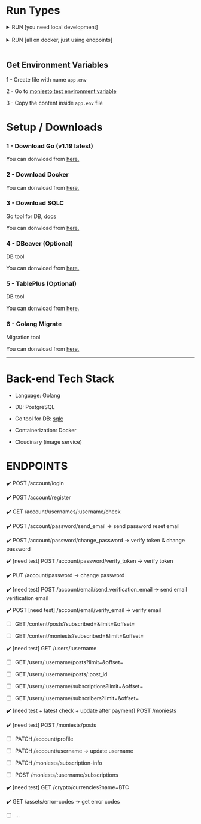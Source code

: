 # Run Types

<details><summary>RUN [you need local development]</summary>

</br>

## 1 - [only once] Run Postgres Container (on Docker)

Make sure `Docker Daemon` is up. (simply run docker).

```bash
make postgres
```

## 2 - [only once] Create DB (do only once)

```bash
make createdb
```

## 3 - [only once/or when needed] Run Migrations

```bash
make migrateup
```

## 4 - [when needed] Generate Go code from Queries

- win:

```bash
docker run --rm -v "%cd%:/src" -w /src kjconroy/sqlc generate
```

- bash

```bash
docker run --rm -v "$(pwd):/src" -w /src kjconroy/sqlc generate
```

## 5 - Run the project

run in live reload mode: (need to install nodemon: `npm install -g nodemon`)

```bash
make run-live
```

OR

run (without live reload):

```bash
make run
```

</details>

</br>

<details><summary>RUN [all on docker, just using endpoints]</summary>
</br>

Make sure Docker is installed on your machine and `Docker Daemon` is up. (simply run docker).

## Run with using make

```bash
make compose
```

`OR if it failed to run the make command, you can run them manually by:`

```bash
docker compose down
docker rmi moniesto-be-api || true
chmod +x wait-for.sh
chmod +x start.sh
docker compose up
```

</details>

</br>

## Get Environment Variables

1 - Create file with name `app.env`

2 - Go to [moniesto test environment variable](https://docs.google.com/document/d/1jgmkveKCvKAi9UTUsUfRwLrHdB65s2XM5ofS3iQVCcM/edit?usp=sharing)

3 - Copy the content inside `app.env` file

# Setup / Downloads

### 1 - Download Go (v1.19 latest)

You can donwload from [here.](https://go.dev/dl)

### 2 - Download Docker

You can donwload from [here.](https://www.docker.com)

### 3 - Download SQLC

Go tool for DB, [docs](https://docs.sqlc.dev/en/stable/)

You can donwload from [here.](https://docs.sqlc.dev/en/latest/overview/install.html)

### 4 - DBeaver (Optional)

DB tool

You can donwload from [here.](https://dbeaver.io/download)

### 5 - TablePlus (Optional)

DB tool

You can donwload from [here.](https://tableplus.com)

### 6 - Golang Migrate

Migration tool

You can donwload from [here.](https://github.com/golang-migrate/migrate/tree/master/cmd/migrate)

---

# Back-end Tech Stack

- Language: Golang

- DB: PostgreSQL

- Go tool for DB: [sqlc](https://docs.sqlc.dev/en/stable/)

- Containerization: Docker

- Cloudinary (image service)

# ENDPOINTS

:heavy_check_mark: POST /account/login

:heavy_check_mark: POST /account/register

:heavy_check_mark: GET /account/usernames/:username/check

:heavy_check_mark: POST /account/password/send_email -> send password reset email

:heavy_check_mark: POST /account/password/change_password -> verify token & change password

:heavy_check_mark: [need test] POST /account/password/verify_token -> verify token

:heavy_check_mark: PUT /account/password -> change password

:heavy_check_mark: [need test] POST /account/email/send_verification_email -> send email verification email

:heavy_check_mark: POST [need test] /account/email/verify_email -> verify email

- [ ] GET /content/posts?subscribed=<subscribed>&limit=<limit>&offset=<offset>

- [ ] GET /content/moniests?subscribed=<subscribed>&limit=<limit>&offset=<offset>

:heavy_check_mark: [need test] GET /users/:username

- [ ] GET /users/:username/posts?limit=<limit>&offset=<offset>

- [ ] GET /users/:username/posts/:post_id

- [ ] GET /users/:username/subscriptions?limit=<limit>&offset=<offset>

- [ ] GET /users/:username/subscribers?limit=<limit>&offset=<offset>

:heavy_check_mark: [need test + latest check + update after payment] POST /moniests

:heavy_check_mark: [need test] POST /moniests/posts

- [ ] PATCH /account/profile

- [ ] PATCH /account/username -> update username

- [ ] PATCH /moniests/subscription-info

- [ ] POST /moniests/:username/subscriptions

:heavy_check_mark: [need test] GET /crypto/currencies?name=BTC

:heavy_check_mark: GET /assets/error-codes -> get error codes

- [ ] ...
